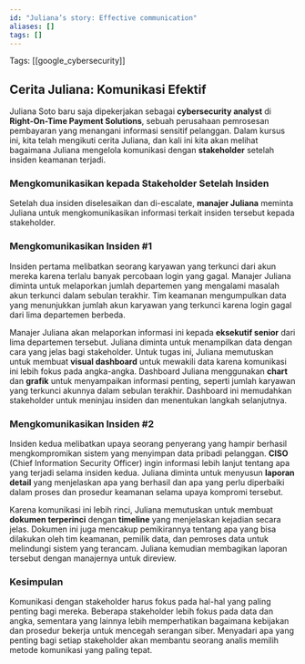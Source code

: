 ```yaml
---
id: "Juliana’s story: Effective communication"
aliases: []
tags: []
---
```


Tags: [[google_cybersecurity]]

## Cerita Juliana: Komunikasi Efektif

Juliana Soto baru saja dipekerjakan sebagai **cybersecurity analyst** di **Right-On-Time Payment Solutions**, sebuah perusahaan pemrosesan pembayaran yang menangani informasi sensitif pelanggan. Dalam kursus ini, kita telah mengikuti cerita Juliana, dan kali ini kita akan melihat bagaimana Juliana mengelola komunikasi dengan **stakeholder** setelah insiden keamanan terjadi.

### Mengkomunikasikan kepada Stakeholder Setelah Insiden

Setelah dua insiden diselesaikan dan di-escalate, **manajer Juliana** meminta Juliana untuk mengkomunikasikan informasi terkait insiden tersebut kepada stakeholder.

### Mengkomunikasikan Insiden #1

Insiden pertama melibatkan seorang karyawan yang terkunci dari akun mereka karena terlalu banyak percobaan login yang gagal. Manajer Juliana diminta untuk melaporkan jumlah departemen yang mengalami masalah akun terkunci dalam sebulan terakhir. Tim keamanan mengumpulkan data yang menunjukkan jumlah akun karyawan yang terkunci karena login gagal dari lima departemen berbeda.

Manajer Juliana akan melaporkan informasi ini kepada **eksekutif senior** dari lima departemen tersebut. Juliana diminta untuk menampilkan data dengan cara yang jelas bagi stakeholder. Untuk tugas ini, Juliana memutuskan untuk membuat **visual dashboard** untuk mewakili data karena komunikasi ini lebih fokus pada angka-angka. Dashboard Juliana menggunakan **chart** dan **grafik** untuk menyampaikan informasi penting, seperti jumlah karyawan yang terkunci akunnya dalam sebulan terakhir. Dashboard ini memudahkan stakeholder untuk meninjau insiden dan menentukan langkah selanjutnya.

### Mengkomunikasikan Insiden #2

Insiden kedua melibatkan upaya seorang penyerang yang hampir berhasil mengkompromikan sistem yang menyimpan data pribadi pelanggan. **CISO** (Chief Information Security Officer) ingin informasi lebih lanjut tentang apa yang terjadi selama insiden kedua. Juliana diminta untuk menyusun **laporan detail** yang menjelaskan apa yang berhasil dan apa yang perlu diperbaiki dalam proses dan prosedur keamanan selama upaya kompromi tersebut.

Karena komunikasi ini lebih rinci, Juliana memutuskan untuk membuat **dokumen terperinci** dengan **timeline** yang menjelaskan kejadian secara jelas. Dokumen ini juga mencakup pemikirannya tentang apa yang bisa dilakukan oleh tim keamanan, pemilik data, dan pemroses data untuk melindungi sistem yang terancam. Juliana kemudian membagikan laporan tersebut dengan manajernya untuk direview.

### Kesimpulan

Komunikasi dengan stakeholder harus fokus pada hal-hal yang paling penting bagi mereka. Beberapa stakeholder lebih fokus pada data dan angka, sementara yang lainnya lebih memperhatikan bagaimana kebijakan dan prosedur bekerja untuk mencegah serangan siber. Menyadari apa yang penting bagi setiap stakeholder akan membantu seorang analis memilih metode komunikasi yang paling tepat.
